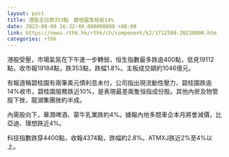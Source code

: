 ```yaml
---
layout: post
title: 港股全日跌353點　碧桂園急挫逾14%
date: 2023-08-08 16:32:49.000000000 +08:00
link: https://news.rthk.hk/rthk/ch/component/k2/1712589-20230808.htm
categories: rthk
---
```


港股受壓，市場氣氛在下午進一步轉弱，恒生指數最多跌逾400點，低見19112點，收市報19184點，跌353點，跌幅1.8%。主板成交額約1046億元。

有報道稱碧桂園有兩筆美元債利息未付，公司指出現流動性壓力，碧桂園跌逾14%收市，碧桂園服務跌近10%，是表現最差兩隻恒指成份股。其他內房及物管股下挫，龍湖集團挫約半成。

內需股向下，華潤啤酒、蒙牛乳業跌約4%。據報內地多間車企本月將會減價，比亞迪、理想跌近4%。

科技指數跌穿4400點，收報4374點，跌幅約2.8%。ATMXJ跌近2%至4%以上。
